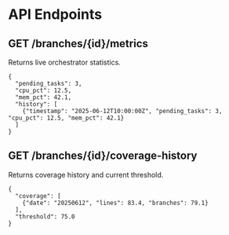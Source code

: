 # API Endpoints

## GET /branches/{id}/metrics
Returns live orchestrator statistics.

```
{
  "pending_tasks": 3,
  "cpu_pct": 12.5,
  "mem_pct": 42.1,
  "history": [
    {"timestamp": "2025-06-12T10:00:00Z", "pending_tasks": 3, "cpu_pct": 12.5, "mem_pct": 42.1}
  ]
}
```

## GET /branches/{id}/coverage-history
Returns coverage history and current threshold.

```
{
  "coverage": [
    {"date": "20250612", "lines": 83.4, "branches": 79.1}
  ],
  "threshold": 75.0
}
```
